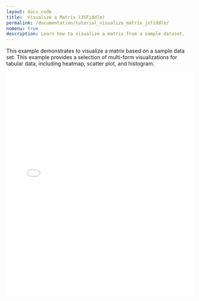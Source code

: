 ```yaml
---
layout: docs_code
title:  Visualize a Matrix (JSFiddle)
permalink: /documentation/tutorial_visualize_matrix_jsfiddle/
nomenu: true
description: Learn how to visualize a matrix from a sample dataset.
---
```

This example demonstrates to visualize a matrix based on a sample data set. This example provides a selection of multi-form visualizations for tabular data, including heatmap, scatter plot, and histogram.

<iframe width="100%" height="600" src="//jsfiddle.net/ngehlenborg/5j04r9yr/embedded/result,html,css.js/?accentColor=000000" allowfullscreen="allowfullscreen" frameborder="0"></iframe>
